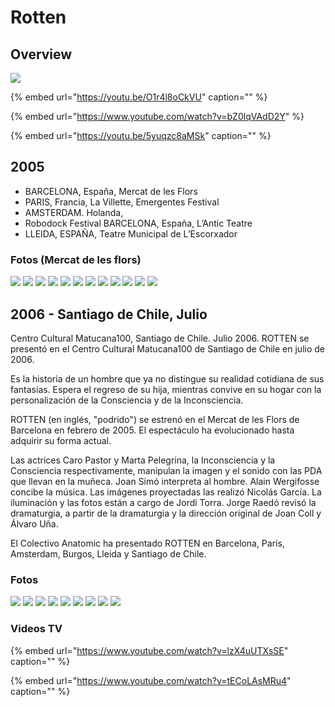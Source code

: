 # Rotten

## Overview

![](../../../.gitbook/assets/ca-rotten-foto-1-.jpg)

{% embed url="https://youtu.be/O1r4l8oCkVU" caption="" %}

{% embed url="https://www.youtube.com/watch?v=bZ0lqVAdD2Y" %}



{% embed url="https://youtu.be/5yuqzc8aMSk" caption="" %}

## 2005

* BARCELONA, España, Mercat de les Flors 
* PARIS, Francia, La Villette, Emergentes Festival 
* AMSTERDAM. Holanda, 
* Robodock Festival BARCELONA, España, L’Antic Teatre 
* LLEIDA, ESPAÑA, Teatre Municipal de L’Escorxador

### Fotos \(Mercat de les flors\)

![](../../../.gitbook/assets/ca-2005-02-rotten-bcn-mercat-de-las-flors-1-.jpg) ![](../../../.gitbook/assets/ca-2005-02-rotten-bcn-mercat-de-las-flors-2-.jpg) ![](../../../.gitbook/assets/ca-2005-02-rotten-bcn-mercat-de-las-flors-3-.jpg) ![](../../../.gitbook/assets/ca-2005-02-rotten-bcn-mercat-de-las-flors-4-.jpg) ![](../../../.gitbook/assets/ca-2005-02-rotten-bcn-mercat-de-las-flors-5-.jpg) ![](../../../.gitbook/assets/ca-2005-02-rotten-bcn-mercat-de-las-flors-6-.jpg) ![](../../../.gitbook/assets/ca-2005-02-rotten-bcn-mercat-de-las-flors-7-.jpg) ![](../../../.gitbook/assets/ca-2005-02-rotten-bcn-mercat-de-las-flors-8-.jpg) ![](../../../.gitbook/assets/ca-2005-02-rotten-bcn-mercat-de-las-flors-9-.jpg) ![](../../../.gitbook/assets/ca-2005-02-rotten-bcn-mercat-de-las-flors-10-.jpg) ![](../../../.gitbook/assets/ca-2005-02-rotten-bcn-mercat-de-las-flors-11-.jpg) ![](../../../.gitbook/assets/ca-2005-02-rotten-bcn-mercat-de-las-flors-12-.jpg)

## 2006 - Santiago de Chile, Julio

Centro Cultural Matucana100, Santiago de Chile. Julio 2006. ROTTEN se presentó en el Centro Cultural Matucana100 de Santiago de Chile en julio de 2006.

Es la historia de un hombre que ya no distingue su realidad cotidiana de sus fantasías. Espera el regreso de su hija, mientras convive en su hogar con la personalización de la Consciencia y de la Inconsciencia.

ROTTEN \(en inglés, "podrido"\) se estrenó en el Mercat de les Flors de Barcelona en febrero de 2005. El espectáculo ha evolucionado hasta adquirir su forma actual.

Las actrices Caro Pastor y Marta Pelegrina, la Inconsciencia y la Consciencia respectivamente, manipulan la imagen y el sonido con las PDA que llevan en la muñeca. Joan Simó interpreta al hombre. Alain Wergifosse concibe la música. Las imágenes proyectadas las realizó Nicolás García. La iluminación y las fotos están a cargo de Jordi Torra. Jorge Raedó revisó la dramaturgia, a partir de la dramaturgia y la dirección original de Joan Coll y Álvaro Uña.

El Colectivo Anatomic ha presentado ROTTEN en Barcelona, París, Amsterdam, Burgos, Lleida y Santiago de Chile.

### Fotos

![](../../../.gitbook/assets/ca-2006-06-rotten-chile-matucana-100-9-.jpg) ![](../../../.gitbook/assets/ca-2006-06-rotten-chile-matucana-100-1-.jpg) ![](../../../.gitbook/assets/ca-2006-06-rotten-chile-matucana-100-2-.jpg) ![](../../../.gitbook/assets/ca-2006-06-rotten-chile-matucana-100-3-.jpg) ![](../../../.gitbook/assets/ca-2006-06-rotten-chile-matucana-100-4-.jpg) ![](../../../.gitbook/assets/ca-2006-06-rotten-chile-matucana-100-5-.jpg) ![](../../../.gitbook/assets/ca-2006-06-rotten-chile-matucana-100-6-.jpg) ![](../../../.gitbook/assets/ca-2006-06-rotten-chile-matucana-100-7-.jpg) ![](../../../.gitbook/assets/ca-2006-06-rotten-chile-matucana-100-8-.jpg)

### Videos TV

{% embed url="https://www.youtube.com/watch?v=lzX4uUTXsSE" caption="" %}

{% embed url="https://www.youtube.com/watch?v=tECoLAsMRu4" caption="" %}

